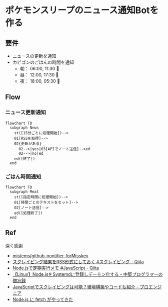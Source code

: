 # ポケモンスリープのニュース通知Botを作る

## 要件

- ニュースの更新を通知
- カビゴンのごはんの時間を通知
  - 朝： 06:00, 11:30 :green_salad:
  - 昼： 12:00, 17:30 :cake:
  - 夜： 18:00, 05:30 :curry:

## Flow

### ニュース更新通知

```mermaid
flowchart TD
  subgraph News
    st([15分ごとに処理開始])-->
    01[RSSを取得]-->
    02{更新がある}
      02-->|yes|03[APIでノート送信]-->ed
      02-->|no|ed
    ed([終了])
  end
```

### ごはん時間通知

```mermaid
flowchart TD
  subgraph Meal
    st([指定時間に処理開始])-->
    01[時間ごとのテキストをセット]-->
    02[ノート送信]-->
    ed([処理終了])
  end
```

## Ref

深く感謝

- [mistems/github-nontifier-forMisskey](https://github.com/mistems/github-nontifier-forMisskey)
- [スクレイピング結果をRSS形式にしておく #スクレイピング - Qiita](https://qiita.com/sakamossan/items/63008c2fe046a57bcc6c)
- [Node.jsで定期実行メモ #JavaScript - Qiita](https://qiita.com/n0bisuke/items/66abf6ca1c12f495aa04)
- [【Linux】Node.jsをSystemdに登録しデーモン化する - 中堅プログラマーの備忘録](https://www.chuken-engineer.com/entry/2022/09/22/103500)
- [JavaScriptでスクレイピングは可能？環境構築やコードも紹介 - プロエンジニア](https://proengineer.internous.co.jp/content/columnfeature/21159)
- [Node.js に fetch がやってきた](https://azukiazusa.dev/blog/node-js-fetch/)
